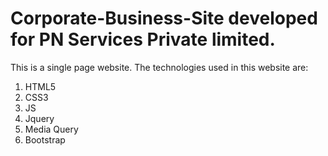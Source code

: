 # Corporate-Business-Site developed for PN Services Private limited.

This is a single page website. The technologies used in this website are:
1. HTML5
2. CSS3
3. JS
4. Jquery
5. Media Query
6. Bootstrap

